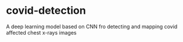 # covid-detection
A deep learning model based on CNN fro detecting and mapping covid affected chest x-rays images
